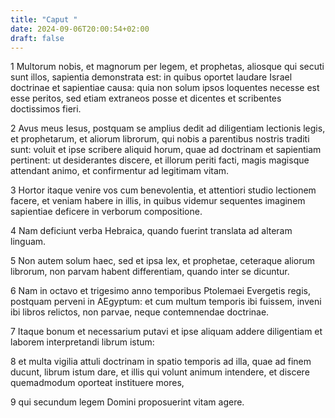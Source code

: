 ```yaml
---
title: "Caput "
date: 2024-09-06T20:00:54+02:00
draft: false
---
```



1 Multorum nobis, et magnorum per legem, et prophetas, aliosque qui secuti sunt illos, sapientia demonstrata est: in quibus oportet laudare Israel doctrinae et sapientiae causa: quia non solum ipsos loquentes necesse est esse peritos, sed etiam extraneos posse et dicentes et scribentes doctissimos fieri.

2 Avus meus Iesus, postquam se amplius dedit ad diligentiam lectionis legis, et prophetarum, et aliorum librorum, qui nobis a parentibus nostris traditi sunt: voluit et ipse scribere aliquid horum, quae ad doctrinam et sapientiam pertinent: ut desiderantes discere, et illorum periti facti, magis magisque attendant animo, et confirmentur ad legitimam vitam.

3 Hortor itaque venire vos cum benevolentia, et attentiori studio lectionem facere, et veniam habere in illis, in quibus videmur sequentes imaginem sapientiae deficere in verborum compositione.

4 Nam deficiunt verba Hebraica, quando fuerint translata ad alteram linguam.

5 Non autem solum haec, sed et ipsa lex, et prophetae, ceteraque aliorum librorum, non parvam habent differentiam, quando inter se dicuntur.

6 Nam in octavo et trigesimo anno temporibus Ptolemaei Evergetis regis, postquam perveni in AEgyptum: et cum multum temporis ibi fuissem, inveni ibi libros relictos, non parvae, neque contemnendae doctrinae.

7 Itaque bonum et necessarium putavi et ipse aliquam addere diligentiam et laborem interpretandi librum istum:

8 et multa vigilia attuli doctrinam in spatio temporis ad illa, quae ad finem ducunt, librum istum dare, et illis qui volunt animum intendere, et discere quemadmodum oporteat instituere mores,

9 qui secundum legem Domini proposuerint vitam agere.

